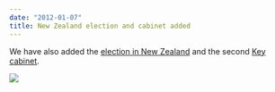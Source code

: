 ```yaml
---
date: "2012-01-07"
title: New Zealand election and cabinet added
---
```


We have also added the [election in New Zealand](http://dev.parlgov.org/data/nzl/election-parliament/2011-11-26/) and the second [Key cabinet](http://dev.parlgov.org/data/nzl/cabinet-party/2011-11-26/).

![](/images/parliament-scotland.jpg)
